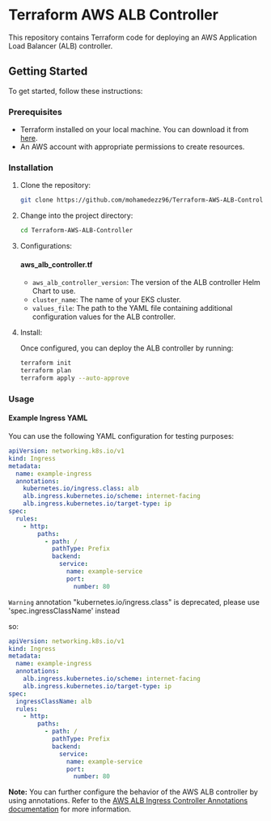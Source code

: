 # Terraform AWS ALB Controller

This repository contains Terraform code for deploying an AWS Application Load Balancer (ALB) controller.

## Getting Started

To get started, follow these instructions:

### Prerequisites

- Terraform installed on your local machine. You can download it from [here](https://www.terraform.io/downloads.html).
- An AWS account with appropriate permissions to create resources.

### Installation

1. Clone the repository:

    ```bash
    git clone https://github.com/mohamedezz96/Terraform-AWS-ALB-Controller.git
    ```
2. Change into the project directory:

    ```bash
    cd Terraform-AWS-ALB-Controller
    ```
3. Configurations:
    #### aws_alb_controller.tf
    - `aws_alb_controller_version`: The version of the ALB controller Helm Chart to use.
    - `cluster_name`: The name of your EKS cluster.
    - `values_file`: The path to the YAML file containing additional configuration values for the ALB controller.

4. Install:

    Once configured, you can deploy the ALB controller by running:
    
    ```bash
    terraform init
    terraform plan
    terraform apply --auto-approve
    ```
### Usage
#### Example Ingress YAML

You can use the following YAML configuration for testing purposes:

```yaml
apiVersion: networking.k8s.io/v1
kind: Ingress
metadata:
  name: example-ingress
  annotations:
    kubernetes.io/ingress.class: alb
    alb.ingress.kubernetes.io/scheme: internet-facing
    alb.ingress.kubernetes.io/target-type: ip
spec:
  rules:
    - http:
        paths:
          - path: /
            pathType: Prefix
            backend:
              service:
                name: example-service
                port:
                  number: 80
```

`Warning` annotation "kubernetes.io/ingress.class" is deprecated, please use 'spec.ingressClassName' instead

so:

```yaml
apiVersion: networking.k8s.io/v1
kind: Ingress
metadata:
  name: example-ingress
  annotations:
    alb.ingress.kubernetes.io/scheme: internet-facing
    alb.ingress.kubernetes.io/target-type: ip
spec:
  ingressClassName: alb
  rules:
    - http:
        paths:
          - path: /
            pathType: Prefix
            backend:
              service:
                name: example-service
                port:
                  number: 80
```

**Note:** You can further configure the behavior of the AWS ALB controller by using annotations. Refer to the [AWS ALB Ingress Controller Annotations documentation](https://kubernetes-sigs.github.io/aws-load-balancer-controller/v2.7/guide/ingress/annotations/) for more information.


